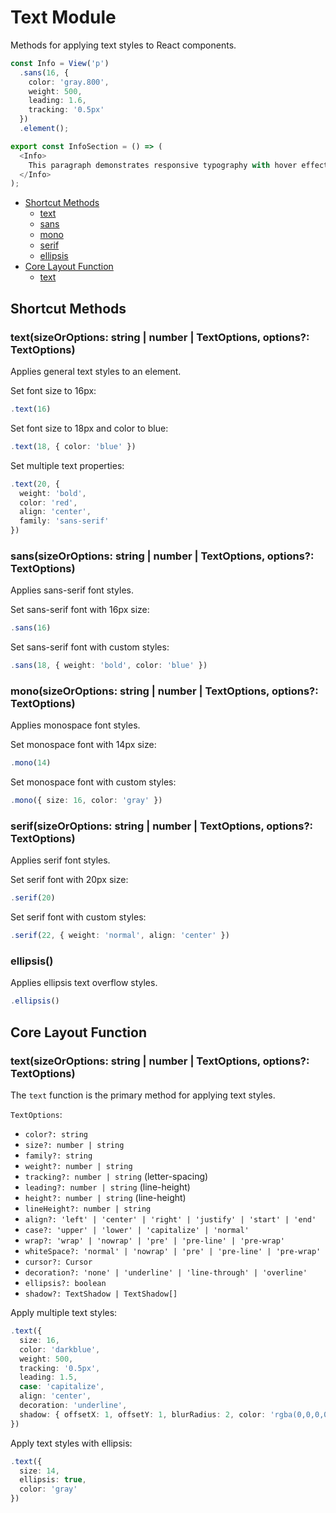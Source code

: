 # Text Module

Methods for applying text styles to React components.

```ts
const Info = View('p')
  .sans(16, {
    color: 'gray.800',
    weight: 500,
    leading: 1.6,
    tracking: '0.5px'
  })
  .element();

export const InfoSection = () => (
  <Info>
    This paragraph demonstrates responsive typography with hover effects.
  </Info>
);
```

- [Shortcut Methods](#shortcut-methods)
  - [text](#textsizeoroptions-string--number--textoptions-options-textoptions)
  - [sans](#sanssizeoroptions-string--number--textoptions-options-textoptions)
  - [mono](#monosizeoroptions-string--number--textoptions-options-textoptions)
  - [serif](#serifsizeoroptions-string--number--textoptions-options-textoptions)
  - [ellipsis](#ellipsis)
- [Core Layout Function](#core-layout-function)
  - [text](#textsizeoroptions-string--number--textoptions-options-textoptions-1)

## Shortcut Methods

### text(sizeOrOptions: string | number | TextOptions, options?: TextOptions)

Applies general text styles to an element.

Set font size to 16px:

```typescript
.text(16)
```

Set font size to 18px and color to blue:

```typescript
.text(18, { color: 'blue' })
```

Set multiple text properties:

```typescript
.text(20, {
  weight: 'bold',
  color: 'red',
  align: 'center',
  family: 'sans-serif'
})
```

### sans(sizeOrOptions: string | number | TextOptions, options?: TextOptions)

Applies sans-serif font styles.

Set sans-serif font with 16px size:

```typescript
.sans(16)
```

Set sans-serif font with custom styles:

```typescript
.sans(18, { weight: 'bold', color: 'blue' })
```

### mono(sizeOrOptions: string | number | TextOptions, options?: TextOptions)

Applies monospace font styles.

Set monospace font with 14px size:

```typescript
.mono(14)
```

Set monospace font with custom styles:

```typescript
.mono({ size: 16, color: 'gray' })
```

### serif(sizeOrOptions: string | number | TextOptions, options?: TextOptions)

Applies serif font styles.

Set serif font with 20px size:

```typescript
.serif(20)
```

Set serif font with custom styles:

```typescript
.serif(22, { weight: 'normal', align: 'center' })
```

### ellipsis()

Applies ellipsis text overflow styles.

```typescript
.ellipsis()
```

## Core Layout Function

### text(sizeOrOptions: string | number | TextOptions, options?: TextOptions)

The `text` function is the primary method for applying text styles.

`TextOptions`:
- `color?: string`
- `size?: number | string`
- `family?: string`
- `weight?: number | string`
- `tracking?: number | string` (letter-spacing)
- `leading?: number | string` (line-height)
- `height?: number | string` (line-height)
- `lineHeight?: number | string`
- `align?: 'left' | 'center' | 'right' | 'justify' | 'start' | 'end'`
- `case?: 'upper' | 'lower' | 'capitalize' | 'normal'`
- `wrap?: 'wrap' | 'nowrap' | 'pre' | 'pre-line' | 'pre-wrap'`
- `whiteSpace?: 'normal' | 'nowrap' | 'pre' | 'pre-line' | 'pre-wrap'`
- `cursor?: Cursor`
- `decoration?: 'none' | 'underline' | 'line-through' | 'overline'`
- `ellipsis?: boolean`
- `shadow?: TextShadow | TextShadow[]`

Apply multiple text styles:

```typescript
.text({
  size: 16,
  color: 'darkblue',
  weight: 500,
  tracking: '0.5px',
  leading: 1.5,
  case: 'capitalize',
  align: 'center',
  decoration: 'underline',
  shadow: { offsetX: 1, offsetY: 1, blurRadius: 2, color: 'rgba(0,0,0,0.2)' }
})
```

Apply text styles with ellipsis:

```typescript
.text({
  size: 14,
  ellipsis: true,
  color: 'gray'
})
```